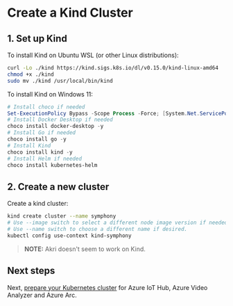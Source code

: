 # Create a Kind Cluster

## 1. Set up Kind

To install Kind on Ubuntu WSL (or other Linux distributions):

```bash
curl -Lo ./kind https://kind.sigs.k8s.io/dl/v0.15.0/kind-linux-amd64
chmod +x ./kind
sudo mv ./kind /usr/local/bin/kind
```

To install Kind on Windows 11:

```powershell
# Install choco if needed
Set-ExecutionPolicy Bypass -Scope Process -Force; [System.Net.ServicePointManager]::SecurityProtocol = [System.Net.ServicePointManager]::SecurityProtocol -bor 3072; iex ((New-Object System.Net.WebClient).DownloadString('https://chocolatey.org/install.ps1'))
# Install Docker Desktop if needed
choco install docker-desktop -y
# Install Go if needed
choco install go -y
# Install Kind
choco install kind -y
# Install Helm if needed
choco install kubernetes-helm
```

## 2. Create a new cluster

Create a kind cluster:

```bash
kind create cluster --name symphony
# Use --image switch to select a different node image version if needed, such as kindest/node:1.21.1
# Use --name switch to choose a different name if desired.
kubectl config use-context kind-symphony
```

> **NOTE:** Akri doesn't seem to work on Kind.

## Next steps

Next, [prepare your Kubernetes cluster](./prepare_k8s.md) for Azure IoT Hub, Azure Video Analyzer and Azure Arc.
